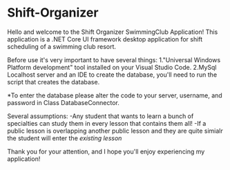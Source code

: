 # Shift-Organizer
Hello and welcome to the Shift Organizer SwimmingClub Application!
This application is a .NET Core UI framework desktop application for shift scheduling of a swimming club resort.

Before use it's very important to have several things:
1."Universal Windows Platform development" tool installed on your Visual Studio Code.
2.MySql Localhost server and an IDE to create the database, you'll need to run the script that creates the database.

*To enter the database please alter the code to your server, username, and password in Class DatabaseConnector.

Several assumptions:
-Any student that wants to learn a bunch of specialties can study them in every lesson that contains them all!
-If a public lesson is overlapping another public lesson and they are quite simialr the student will enter the *existing lesson*

Thank you for your attention, and I hope you'll enjoy experiencing my application!
